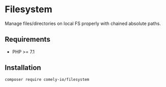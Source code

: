 # Filesystem

Manage files/directories on local FS properly with chained absolute paths.

## Requirements

* PHP >= 7.1

## Installation

`composer require comely-io/filesystem`

